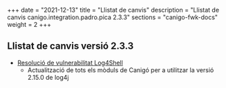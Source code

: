 +++
date        = "2021-12-13"
title       = "Llistat de canvis"
description = "Llistat de canvis canigo.integration.padro.pica 2.3.3"
sections    = "canigo-fwk-docs"
weight		= 2
+++

## Llistat de canvis versió 2.3.3

- [Resolució de vulnerabilitat Log4Shell](/noticies/2021-12-13-CAN-actualitzacio-canigo-3_4_7_3_6_1/)
   - Actualització de tots els mòduls de Canigó per a utilitzar la versió 2.15.0 de log4j
